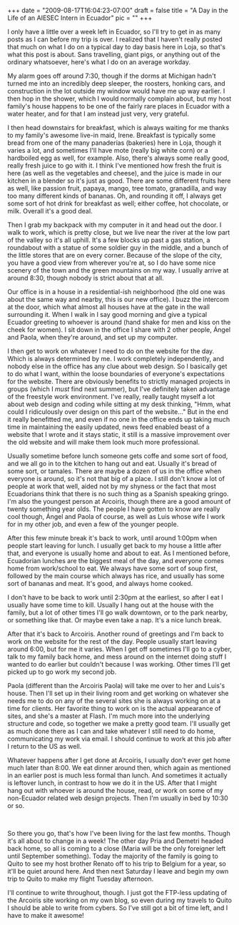 
+++
date = "2009-08-17T16:04:23-07:00"
draft = false
title = "A Day in the Life of an AIESEC Intern in Ecuador"
pic = ""
+++

<p>I only have a little over a week left in Ecuador, so I'll try to get in as many posts as I can before my trip is over.  I realized that I haven't really posted that much on what I do on a typical day to day basis here in Loja, so that's what this post is about.  Sans travelling, giant pigs, or anything out of the ordinary  whatsoever, here's what I do on an average workday.</p>
<p>My alarm goes off around 7:30, though if the dorms at Michigan hadn't turned me into an incredibly deep sleeper, the roosters, honking cars, and construction in the lot outside my window would have me up way earlier.  I then hop in the shower, which I would normally complain about, but my host family's house happens to be one of the fairly rare places in Ecuador with a water heater, and for that I am instead just very, very grateful.</p>
<p>I then head downstairs for breakfast, which is always waiting for me thanks to my family's awesome live-in maid, Irene.  Breakfast is typically some bread from one of the many panader&iacute;as (bakeries) here in Loja, though it varies a lot, and sometimes I'll have mote (really big white corn) or a hardboiled egg as well, for example.  Also, there's always some really good, really fresh juice to go with it.  I think I've mentioned how fresh the fruit is here (as well as the vegetables and cheese), and the juice is made in our kitchen in a blender so it's just as good.  There  are some different fruits here as well, like passion fruit, papaya, mango, tree tomato, granadilla, and way too many different kinds of bananas.  Oh, and rounding it off, I always get some sort of hot drink for breakfast as well; either coffee, hot chocolate, or milk.  Overall it's a good deal.</p>
<p>Then I grab my backpack with my computer in it and head out the door.  I walk to work, which is pretty close, but we live near the river at the low part of the valley so it's all uphill.  It's a few blocks up past a gas station, a roundabout with a statue of some soldier guy in the middle, and a bunch of the little stores that are on every corner.  Because of the slope of the city, you have a good view from wherever you're at, so I do have some nice scenery of the town and the green mountains on my way.  I usually arrive at around 8:30, though nobody is strict about that at all.</p>
<p>Our office is in a house in a residential-ish neighborhood (the old one was about the same way and nearby, this is our new office).  I buzz the intercom at the door, which what almost all houses have at the gate in the wall surrounding it.  When I walk in I say good morning and give a typical Ecuador greeting to whoever is around (hand shake for men and kiss on the cheek for women).  I sit down in the office I share with 2 other people, &Aacute;ngel and Paola, when they're around, and set up my computer.</p>
<p>I then get to work on whatever I need to do on the website for the day.  Which is always determined by me.  I work  completely independently, and nobody else in the office has any clue about web design.  So I basically get to do what  I want, within the loose boundaries of everyone's expectations for the website.  There are obviously benefits to  strictly managed projects in groups (which I <i>must</i> find next summer), but I've definitely taken advantage of the freestyle work environment.  I've really, really taught myself a lot about web design and coding while sitting at my desk thinking, &quot;Hmm, what could I ridiculously over design on this part of the website...&quot;  But in the end it really benefitted me, and even if no one in the office ends up taking much time in maintaining the easily updated, news feed enabled beast of a website that I wrote and it stays static, it still is a massive improvement over the  old website and will make them look much more professional.</p>
<p>Usually sometime before lunch someone gets coffe and some sort of food, and we all go in to the kitchen to hang out and eat.  Usually it's bread of some sort, or tamales.  There are maybe a dozen of us in the office when everyone is  around, so it's not that big of a place.  I still don't know a lot of people at work that well, aided not by my  shyness or the fact that most Ecuadorians think that there is no such thing as a Spanish speaking gringo.  I'm also  the youngest person at Arcoiris, though there are a good amount of twenty something year olds.  The people I have  gotten to know are really cool though, &Aacute;ngel and Paola of course, as well as Luis whose wife I work for in my other job, and even a few of the younger people.</p>
<p>After this few minute break it's back to work, until around 1:00pm when people start leaving for lunch.  I usually get back to my house a little after that, and everyone is usually home and about to eat.  As I mentioned before, Ecuadorian lunches are the biggest meal of the day, and everyone comes home from work/school to eat.  We always have some sort of soup first, followed by the main course which always has rice, and usually has some sort of bananas and meat.  It's good, and always home cooked.</p>
<p>I don't have to be back to work until 2:30pm at the earliest, so after I eat I usually have some time to kill.  Usually I hang out at the house with the family, but a lot of other times I'll go walk downtown, or to the park nearby, or something like that.  Or maybe even take a nap.  It's a nice lunch break.</p>
<p>After that it's back to Arcoiris.  Another round of greetings and I'm back to work on the website for the rest of the day.  People usually start leaving around 6:00, but for me it varies.  When I get off sometimes I'll go to a cyber, talk to my family back home, and mess around on the internet doing stuff I wanted to do earlier but couldn't because I was working.  Other times I'll get picked up to go work my second job.</p>
<p>Paola (different than the Arcoiris Paola) will take me over to her and Luis's house.  Then I'll set up in their living room and get working on whatever she needs me to do on any of the several sites she is always working on at a time for clients.  Her favorite thing to work on is the actual appearance of sites, and she's a master at Flash. I'm much more into the underlying structure and code, so together we make a pretty good team.  I'll usually get as much done there as I can and take whatever I still need to do home, communicating my work via email.  I should continue to work at this job after I return to the US as well.</p>
<p>Whatever happens after I get done at Arcoiris, I usually don't ever get home much later than 8:00.  We eat dinner around then, which again as mentioned in an earlier post is much less formal than lunch.  And sometimes it actually is  leftover lunch, in contrast to how we do it in the US.  After that I might hang out with whoever is around the house, read, or work on some of my non-Ecuador related web design projects.  Then I'm usually in bed by 10:30 or so.</p>
<p>&nbsp;</p>
<p>So there you go, that's how I've been living for the last few months.  Though it's all about to change in a week! The other day Pria and Demetri headed back home, so all is coming to a close (Maria will be the only foreigner left until September something).  Today the majority of the family is going to Quito to see my  host brother Renato off to his trip to Belgium for a year, so it'll be quiet around here.  And then next Saturday I leave and begin my own trip to Quito to make my flight Tuesday afternoon.</p>
<p>I'll continue to write throughout, though.  I just got the FTP-less updating of the Arcoiris  site working on my own blog, so even during my travels to Quito I should be able to write from cybers.  So I've still got a bit of time left, and I have to make it awesome!</p>